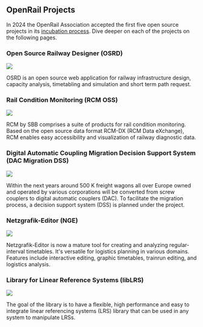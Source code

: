 ## OpenRail Projects

In 2024 the OpenRail Association accepted the first five open source projects in its [incubation process](https://github.com/OpenRailAssociation/technical-committee/blob/main/incubation-process.md). Dive deeper on each of the projects on the following pages.

### Open Source Railway Designer (OSRD)

![](https://openrailassociation.org/badges/openrail-project-stage-1.svg)

OSRD is an open source web application for railway infrastructure design, capacity analysis, timetabling and simulation and short term path request.

### Rail Condition Monitoring (RCM OSS)

![](https://openrailassociation.org/badges/openrail-project-stage-1.svg)

RCM by SBB comprises a suite of products for rail condition monitoring. Based on the open source data format RCM-DX (RCM Data eXchange), RCM enables easy accessibility and visualization of railway diagnostic data.

### Digital Automatic Coupling Migration Decision Support System (DAC Migration DSS)

![](https://openrailassociation.org/badges/openrail-project-stage-1.svg)

Within the next years around 500 K freight wagons all over Europe owned and operated by various corporations will be converted from screw couplers to digital automatic couplers (DAC). To facilitate the migration process, a decision support system (DSS) is planned under the project.

### Netzgrafik-Editor (NGE)

![](https://openrailassociation.org/badges/openrail-project-stage-1.svg)

Netzgrafik-Editor is now a mature tool for creating and analyzing regular-interval timetables. It's versatile for logistics planning in various domains. Features include interactive editing, graphic timetables, trainrun editing, and logistics analysis.

### Library for Linear Reference Systems (libLRS)

![](https://openrailassociation.org/badges/openrail-project-stage-1.svg)

The goal of the library is to have a flexible, high performance and easy to integrate linear referencing systems (LRS) library that can be used in any system to manipulate LRSs.
